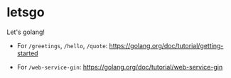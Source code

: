 # letsgo
Let's golang!


- For `/greetings`, `/hello`, `/quote`: 
https://golang.org/doc/tutorial/getting-started

- For `/web-service-gin`:
https://golang.org/doc/tutorial/web-service-gin